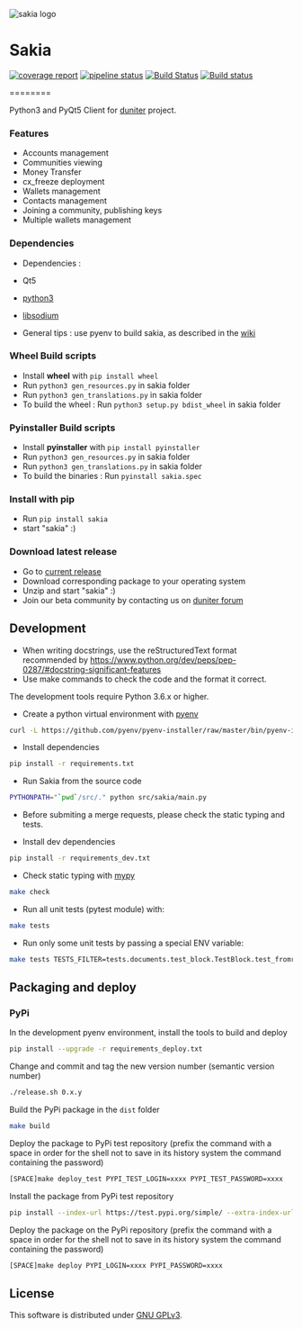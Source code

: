 <!-- Landscape | [![Code Health](https://landscape.io/github/duniter/sakia/dev/landscape.svg?style=flat)](https://landscape.io/github/duniter/sakia/dev) -->

![sakia logo](https://raw.github.com/duniter/sakia/master/sakia.png)

# Sakia
 [![coverage report](https://git.duniter.org/clients/python/sakia/badges/gitlab/coverage.svg)](https://git.duniter.org/clients/python/sakia/commits/gitlab)
 [![pipeline status](https://git.duniter.org/clients/python/sakia/badges/gitlab/pipeline.svg)](https://git.duniter.org/clients/python/sakia/commits/gitlab)
 [![Build Status](https://travis-ci.org/duniter/sakia.svg?branch=travis)](https://travis-ci.org/duniter/sakia)
 [![Build status](https://ci.appveyor.com/api/projects/status/pvl18xon8pvu2c8w/branch/dev?svg=true)](https://ci.appveyor.com/project/Insoleet/sakia-bee4m/branch/dev)

========

Python3 and PyQt5 Client for [duniter](http://www.duniter.org) project.


### Features
  * Accounts management
  * Communities viewing
  * Money Transfer
  * cx_freeze deployment
  * Wallets management
  * Contacts management
  * Joining a community, publishing keys
  * Multiple wallets management

### Dependencies
  * Dependencies :
   * Qt5
   * [python3](https://www.python.org/downloads/)
   * [libsodium](http://doc.libsodium.org/installation/README.html)

  * General tips : use pyenv to build sakia, as described in the [wiki](https://github.com/duniter/sakia/wiki/Cutecoin-install-for-developpers)

### Wheel Build scripts
  * Install __wheel__ with `pip install wheel`
  * Run `python3 gen_resources.py` in sakia folder
  * Run `python3 gen_translations.py` in sakia folder
  * To build the wheel : Run `python3 setup.py bdist_wheel` in sakia folder
  
### Pyinstaller Build scripts
  * Install __pyinstaller__ with `pip install pyinstaller`
  * Run `python3 gen_resources.py` in sakia folder
  * Run `python3 gen_translations.py` in sakia folder
  * To build the binaries : Run `pyinstall sakia.spec`

### Install with pip
  * Run `pip install sakia`
  * start "sakia" :)
 
### Download latest release
  * Go to [current release](https://github.com/duniter/sakia/releases)
  * Download corresponding package to your operating system
  * Unzip and start "sakia" :)
  * Join our beta community by contacting us on [duniter forum](http://forum.duniter.org/)

## Development
* When writing docstrings, use the reStructuredText format recommended by https://www.python.org/dev/peps/pep-0287/#docstring-significant-features
* Use make commands to check the code and the format it correct.

The development tools require Python 3.6.x or higher.

* Create a python virtual environment with [pyenv](https://github.com/pyenv/pyenv)
```bash
curl -L https://github.com/pyenv/pyenv-installer/raw/master/bin/pyenv-installer | bash
```

* Install dependencies
```bash
pip install -r requirements.txt
```

* Run Sakia from the source code
```bash
PYTHONPATH="`pwd`/src/." python src/sakia/main.py
```

* Before submiting a merge requests, please check the static typing and tests.

* Install dev dependencies
```bash
pip install -r requirements_dev.txt
```

* Check static typing with [mypy](http://mypy-lang.org/)
```bash
make check
```

* Run all unit tests (pytest module) with:
```bash
make tests
```

* Run only some unit tests by passing a special ENV variable:
```bash
make tests TESTS_FILTER=tests.documents.test_block.TestBlock.test_fromraw
```

## Packaging and deploy
### PyPi
In the development pyenv environment, install the tools to build and deploy
```bash
pip install --upgrade -r requirements_deploy.txt
```

Change and commit and tag the new version number (semantic version number)
```bash
./release.sh 0.x.y
```

Build the PyPi package in the `dist` folder
```bash
make build
```

Deploy the package to PyPi test repository (prefix the command with a space in order for the shell not to save in its history system the command containing the password)
```bash
[SPACE]make deploy_test PYPI_TEST_LOGIN=xxxx PYPI_TEST_PASSWORD=xxxx
```

Install the package from PyPi test repository
```bash
pip install --index-url https://test.pypi.org/simple/ --extra-index-url https://pypi.python.org/simple/ sakia
```

Deploy the package on the PyPi repository (prefix the command with a space in order for the shell not to save in its history system the command containing the password)
```bash
[SPACE]make deploy PYPI_LOGIN=xxxx PYPI_PASSWORD=xxxx
```

## License
This software is distributed under [GNU GPLv3](https://raw.github.com/duniter/sakia/dev/LICENSE).
